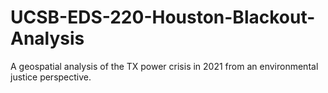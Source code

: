 # UCSB-EDS-220-Houston-Blackout-Analysis
A geospatial analysis of the TX power crisis in 2021 from an environmental justice perspective.
